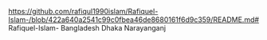 https://github.com/rafiqul1990islam/Rafiquel-Islam-/blob/422a640a2541c99c0fbea46de8680161f6d9c359/README.md# Rafiquel-Islam-
Bangladesh Dhaka Narayanganj 
